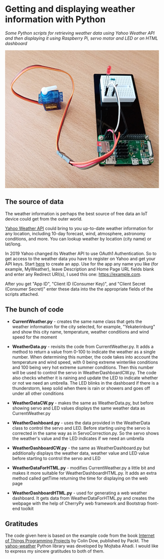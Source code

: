 # Getting and displaying weather information with Python

*Some Python scripts for retrieving weather data using Yahoo Weather API and then displaying it using Raspberry Pi, servo motor and LED or on HTML dashboard*

<p align="center">
<img src="images/rpi_weather.jpg" width="600px" height="450px">
</p>

## The source of data

The weather information is perhaps the best source of free data an IoT device could get from the outer world. 

[Yahoo Weather API](https://developer.yahoo.com/weather) could bring to you up-to-date weather information for any location, including 10-day forecast, wind, atmosphere, astronomy conditions, and more. You can lookup weather by location (city name) or lat/long.

In 2019 Yahoo changed its Weather API to use OAuth1 Authentication. So to get access to the weather data you have to register on Yahoo and get your API keys. Start [here](https://developer.yahoo.com/apps/create) to create an app. Use for the app any name you like (for example, MyWeather), leave Description and Home Page URL fields blank and enter any Redirect URI(s), I used this one: https://example.com.

After you get "App ID", "Client ID (Consumer Key)", and "Client Secret (Consumer Secret)" enter these data into the the appropriate fields of the scripts attached.

## The bunch of code

* **CurrentWeather.py** - creates the same name class that gets the weather information for the city selected, for example, "Yekaterinburg" and show this city name, temperature, weather conditions and wind speed for the moment

* **WeatherData.py** - revisits the code from CurrentWeather.py. It adds a method to return a value from 0-100 to indicate the weather as a single number. When determining this number, the code takes into account the temperature and wind speed, with 0 being extreme winterlike conditions and 100 being very hot extreme summer conditions. Then this number will be used to control the servo in WeatherDashboardCW.py. The code also checks whether it is raining and update the LED to indicate whether or not we need an umbrella. The LED blinks in the dashboard if there is a thunderstorm, keep solid when there is rain or showers and goes off under all other conditions

* **WeatherDataCW.py** - makes the same as WeatherData.py, but before showing servo and LED values displays the same weather data as CurrentWeather.py

* **WeatherDashboard.py** - uses the data provided in the WeatherData class to control the servo and LED. Before starting using the servo is corrected in the same way as in ServoCorrection.py. So the servo shows the weather's value and the LED indicates if we need an umbrella

* **WeatherDashboardCW.py** - the same as WeatherDashboard.py but additionally displays the weather data, weather value and LED value before starting to control the servo and LED

* **WeatherDataForHTML.py** - modifies CurrentWeather.py a little bit and makes it more suitable for WeatherDashboardHTML.py. It adds an extra method called getTime returning the time for displaying on the web page

* **WeatherDashboardHTML.py** - used for generating a web weather dashboard. It gets data from WeatherDataForHTML.py and creates the webpage with the help of CherryPy web framework and Bootstrap front-end toolkit

## Gratitudes

The code given here is based on the example code from the book [Internet of Things Programming Projects](https://github.com/PacktPublishing/Internet-of-Things-Programming-Projects) by Colin Dow, published by Packt. The [yahoo-weather](https://github.com/M-Ahadi/yahoo_weather) Python library was developed by Mojtaba Ahadi. I would like to express my sincere gratitudes to both of them.
